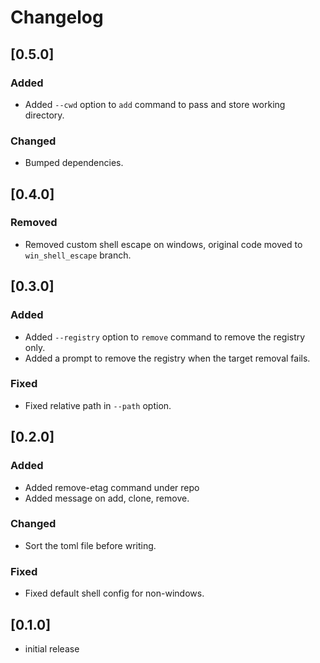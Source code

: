 # Changelog

## [0.5.0]

### Added

- Added `--cwd` option to `add` command to pass and store working directory.

### Changed

- Bumped dependencies.

## [0.4.0]

### Removed

- Removed custom shell escape on windows, original code moved to `win_shell_escape` branch.

## [0.3.0]

### Added

- Added `--registry` option to `remove` command to remove the registry only.
- Added a prompt to remove the registry when the target removal fails.

### Fixed

- Fixed relative path in `--path` option.

## [0.2.0]

### Added

- Added remove-etag command under repo
- Added message on add, clone, remove.

### Changed

- Sort the toml file before writing.

### Fixed

- Fixed default shell config for non-windows.

## [0.1.0]

- initial release
